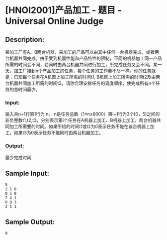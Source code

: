 # [HNOI2001]产品加工 - 题目 - Universal Online Judge

## Description: 

某加工厂有A、B两台机器，来加工的产品可以由其中任何一台机器完成，或者两台机器共同完成。由于受到机器性能和产品特性的限制，不同的机器加工同一产品所需的时间会不同，若同时由两台机器共同进行加工，所完成任务又会不同。某一天，加工厂接到n个产品加工的任务，每个任务的工作量不尽一样。你的任务就是：已知每个任务在A机器上加工所需的时间t1, B机器上加工所需的时间t2及由两台机器共同加工所需的时间t3，请你合理安排任务的调度顺序，使完成所有n个任务的总时间最少。

### Input: 

输入共n+1行第1行为 n。 n是任务总数（1≤n≤6000）第i+1行为3个[0，5]之间的非负整数t1,t2,t3，分别表示第i个任务在A机器上加工、B机器上加工、两台机器共同加工所需要的时间。如果所给的时间t1或t2为0表示任务不能在该台机器上加工，如果t3为0表示任务不能同时由两台机器加工。

### Output: 

最少完成时间


## Sample Input: 
```
5                                
2 1 0
0 5 0
2 4 1
0 0 3
2 1 1

```

## Sample Output: 
```
9
```
